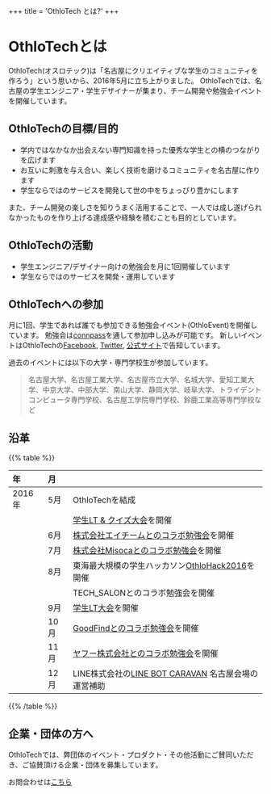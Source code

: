 +++
title = 'OthloTech とは?'
+++

# OthloTechとは

OthloTech(オスロテック)は「名古屋にクリエイティブな学生のコミュニティを作ろう」という思いから、2016年5月に立ち上がりました。
OthloTechでは、名古屋の学生エンジニア・学生デザイナーが集まり、チーム開発や勉強会イベントを開催しています。

## OthloTechの目標/目的

* 学内ではなかなか出会えない専門知識を持った優秀な学生との横のつながりを広げます
* お互いに刺激を与え合い、楽しく技術を磨けるコミュニティを名古屋に作ります
* 学生ならではのサービスを開発して世の中をちょっぴり豊かにします

また、チーム開発の楽しさを知りうまく活用することで、一人では成し遂げられなかったものを作り上げる達成感や経験を積むことも目的としています。

## OthloTechの活動

* 学生エンジニア/デザイナー向けの勉強会を月に1回開催しています
* 学生ならではのサービスを開発・運用しています

## OthloTechへの参加

月に1回、学生であれば誰でも参加できる勉強会イベント(OthloEvent)を開催しています。
勉強会は<a href="http://othlotech.connpass.com" target="_blank">connpass</a>を通して参加申し込みが可能です。
新しいイベントはOthloTechの<a href="https://www.facebook.com/othlotech/" target="_blank">Facebook</a>, <a href="https://twitter.com/othlotech" target="_blank">Twitter</a>, <a href="http://www.othlo.tech" target="_blank">公式サイト</a>で告知しています。

過去のイベントには以下の大学・専門学校生が参加しています。

> 名古屋大学、名古屋工業大学、名古屋市立大学、名城大学、愛知工業大学、中京大学、中部大学、南山大学、静岡大学、岐阜大学、トライデントコンピュータ専門学校、名古屋工学院専門学校、鈴鹿工業高等専門学校など

## 沿革

{{% table %}}

|年|月||
|:---|:---|:---|
|2016年|5月|OthloTechを結成|
|||[学生LT & クイズ大会](http://www.othlo.tech/events/othloevent01-shake/)を開催|
||6月|[株式会社エイチームとのコラボ勉強会](http://www.othlo.tech/events/othloevent02-ateam/)を開催|
||7月|[株式会社Misocaとのコラボ勉強会](http://www.othlo.tech/events/othloevent03-misoca/)を開催|
||8月|東海最大規模の学生ハッカソン[OthloHack2016](http://www.othlo.tech/events/othlohack2016/)を開催|
|||TECH_SALONとのコラボ勉強会を開催|
||9月|[学生LT大会](http://www.othlo.tech/events/othloevent04-shake/)を開催|
||10月|[GoodFindとのコラボ勉強会](http://www.othlo.tech/events/othloevent05-goodfind/)を開催|
||11月|[ヤフー株式会社とのコラボ勉強会](http://www.othlo.tech/events/othloevent07-yahoo/)を開催|
||12月|LINE株式会社の[LINE BOT CARAVAN](http://line-hr.jp/archives/48845196.html) 名古屋会場の運営補助|

{{% /table %}}

## 企業・団体の方へ

OthloTechでは、弊団体のイベント・プロダクト・その他活動にご賛同いただき、ご協賛頂ける企業・団体を募集しています。

お問合わせは[こちら](http://www.othlo.tech/contact)
